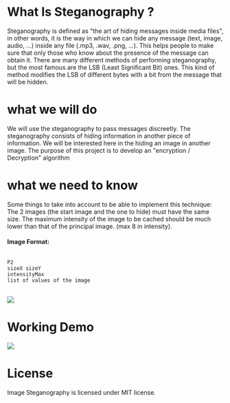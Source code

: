 # What Is Steganography ?
Steganography is defined as "the art of hiding messages inside media files", in other words, it is the way in which we can hide any message (text, image, audio, …) inside any file (.mp3, .wav, .png, …). This helps people to make sure that only those who know about the presence of the message can obtain it. There are many different methods of performing steganography, but the most famous are the LSB (Least Significant Bit) ones. This kind of method modifies the LSB of different bytes with a bit from the message that will be hidden.

# what we will do
We will use the steganography to pass messages discreetly. 
The steganography consists of hiding information in another piece of information. 
We will be interested here in the hiding an image in another image.
The purpose of this project is to develop an "encryption / Decryption" algorithm

# what we need to know
Some things to take into account to be able to implement this technique:
The 2 images (the start image and the one to hide) must have the same size.
The maximum intensity of the image to be cached should be much lower than that of the principal image. (max 8 in intensity).

<h4> Image Format: </h2>
<pre>
<code>
P2
sizeX sizeY
intensityMax
list of values of the image
</code>
</pre>

<img src="https://i.imgur.com/6oBBuxw.png" /> 

# Working Demo

<img src="https://i.imgur.com/Cn0Qr8R.png" />

# License
Image Steganography is licensed under MIT license.

